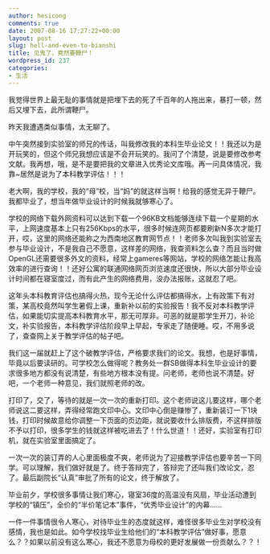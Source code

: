 ```yaml
---
author: hesicong
comments: true
date: 2007-08-16 17:27:22+00:00
layout: post
slug: hell-and-even-to-bianshi
title: 见鬼了，竟然要鞭尸！
wordpress_id: 237
categories:
- 生活
---
```



我觉得世界上最无耻的事情就是把埋下去的死了千百年的人拖出来，暴打一顿，然后又埋下去，此所谓鞭尸。

昨天我遭遇类似事情，太无聊了。

中午突然接到实验室的师兄的传话，叫我修改我的本科生毕业论文！！我还以为是开玩笑的，但这个师兄我想应该是不会开玩笑的。我问了个清楚，说是要修改参考文献。我再想，哦，是不是要把我的文章进入优秀论文库哦。再一问具体情况，我靠~居然是说为了本科教学评估！！！

老大啊，我的学校，我的“母”校，当“妈”的就这样当啊！给我的感觉无异于鞭尸。我都毕业了，想当年做毕业设计的时候我就够寒心了。

学校的网络下载外网资料可以达到下载一个96KB文档能够连续下载一个星期的水平，上网速度基本上只有256Kbps的水平，很多时候连网页都要刷新N多次才能打开，哎，这里的网络还能称之为西南地区教育网节点！！老师多次叫我到实验室去参与毕业设计，不是我自己不愿意，这样差的网络，我查资料怎么查？而且当时做OpenGL还需要很多外文的资料，经常上gameres等网站，学校的网络怎能让我高效率的进行查询！！还好公寓的联通网络网页浏览速度还很快，所以大部分毕业设计时间都在寝室度过，而有此产生的网络费用，没办法报账，这就忍了吧。

这年头本科教育评估也搞得火热，现今无论什么评估都搞得水，上有政策下有对策，某高校竟然叫学生暑假上课，重新补以前的实验报告！我不反对本科教学评估，如果能切实提高本科教育水平，那无可厚非。可恶的就是那学生开刀，补论文，补实验报告，本科教学评估阶段早上早起，专家走了随便睡。哎，不用多说了，查查网上关于教学评估的帖子吧。

我们这一届就赶上了这个破教学评估，严格要求我们的论文。我想，也是好事情，毕竟以后要读研的。可学校怎么做得呢？教务处一群SB做得本科生毕业设计的要求很多地方都没有说清楚，有些地方根本没有提。问老师，老师也说不清楚。好吧，一个老师一种意见，我们就照老师的改。

打印了，交了，等待的就是一次一次的重新打印。这个老师说这儿要这样，哪个老师说这二要这样，弄得经常跑文印中心。文印中心倒是赚惨了，重新装订一下1块钱，打印时候故意给你调整一下页面的页边距，就说要收什么排版费，不这样排版不予以打印，很多学生的钱就这样被吃进去了！什么世道！！还好，实验室有打印机，就在实验室里面搞定了。

一次一次的装订弄的人心里面极度不爽，老师说为了迎接教学评估也要辛苦一下同学。可以理解，我们做好就是了。终于答辩完了，答辩完了还叫我们改论文，忍了。最后副院长“认真”审批了所有的论文，终于解放了。

毕业前夕，学校很多事情让我们寒心，寝室36度的高温没有风扇，毕业活动遭到学校的“镇压”，全价的“半价笔记本”事件，“优秀毕业设计”的内幕……

一件一件事情很令人寒心，对待毕业生的态度就这样，难怪很多毕业生对学校没有感情，我也是如此。如今学校找毕业生给他们的“本科教学评估”做好事，愿意么？？如果以前没有这么寒心，我还不愿意为母校的更好发展做一份贡献么？？！
